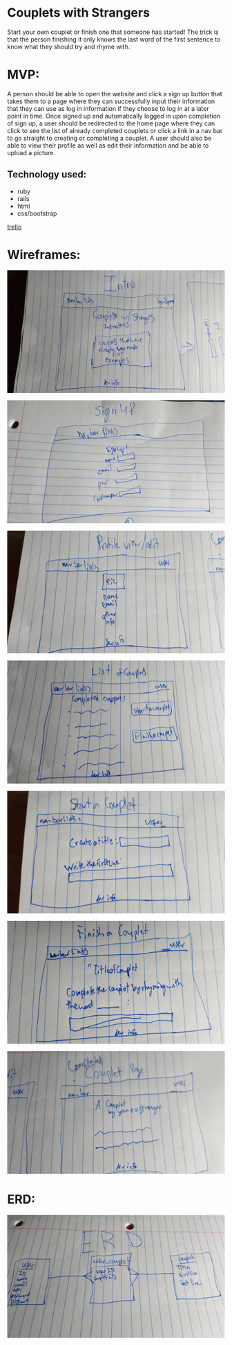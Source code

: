 # Couplets with Strangers

Start your own couplet or finish one that someone has started! The trick is that the person finishing it only knows the last word of the first sentence to know what they should try and rhyme with.  

# MVP:

A person should be able to open the website and click a sign up button that takes them to a page where they can successfully input their information that they can use as log in information if they choose to log in at a later point in time.  Once signed up and automatically logged in upon completion of sign up, a user should be redirected to the home page where they can click to see the list of already completed couplets or click a link in a nav bar to go straight to creating or completing a couplet.  A user should also be able to view their profile as well as edit their information and be able to upload a picture.

## Technology used:
 - ruby
 - rails
 - html
 - css/bootstrap



[trello](https://trello.com/b/3JB6dJma/wdi-sm-43-project-1)

# Wireframes:

![Index](assets/Index.jpg)

![Signup](assets/Signup.jpg)

![Profile](assets/Profile.jpg)

![Couplet List](assets/List_couplets.jpg)

![Start a couplet](assets/Start_couplet.jpg)

![Complete a couplet](assets/Finish_couplet.jpg)

![Completed](assets/Completed_Couplet.jpg)

# ERD:

![ERD](assets/ERD.jpg)
